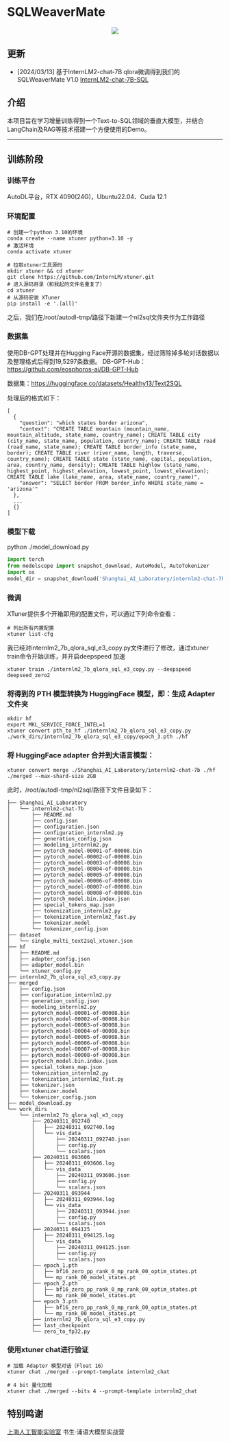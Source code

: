 # SQLWeaverMate
<div align='center'><img src="https://img.shields.io/badge/license-Apach--2.0-green"></div>

## 更新
+ [2024/03/13] 基于InternLM2-chat-7B qlora微调得到我们的SQLWeaverMate V1.0  [InternLM2-chat-7B-SQL](https://modelscope.cn/models/Nobitaxi/InternLM2-chat-7B-SQL/summary)

## 介绍

本项目旨在学习增量训练得到一个Text-to-SQL领域的垂直大模型，并结合LangChain及RAG等技术搭建一个方便使用的Demo。

---

## 训练阶段

### 训练平台
AutoDL平台，RTX 4090(24G)，Ubuntu22.04、Cuda  12.1

### 环境配置
```
# 创建一个python 3.10的环境
conda create --name xtuner python=3.10 -y
# 激活环境
conda activate xtuner

# 拉取xtuner工具源码
mkdir xtuner && cd xtuner
git clone https://github.com/InternLM/xtuner.git
# 进入源码目录（和我起的文件名重复了）
cd xtuner
# 从源码安装 XTuner
pip install -e '.[all]'
```
之后，我们在/root/autodl-tmp/路径下新建一个nl2sql文件夹作为工作路径
### 数据集

使用DB-GPT处理并在Hugging Face开源的数据集，经过筛除掉多轮对话数据以及整理格式后得到19,5297条数据。
DB-GPT-Hub：<https://github.com/eosphoros-ai/DB-GPT-Hub>  

数据集：<https://huggingface.co/datasets/Healthy13/Text2SQL>  

处理后的格式如下：

```
[
  {
    "question": "which states border arizona",
    "context": "CREATE TABLE mountain (mountain_name, mountain_altitude, state_name, country_name); CREATE TABLE city (city_name, state_name, population, country_name); CREATE TABLE road (road_name, state_name); CREATE TABLE border_info (state_name, border); CREATE TABLE river (river_name, length, traverse, country_name); CREATE TABLE state (state_name, capital, population, area, country_name, density); CREATE TABLE highlow (state_name, highest_point, highest_elevation, lowest_point, lowest_elevation); CREATE TABLE lake (lake_name, area, state_name, country_name)",
    "answer": "SELECT border FROM border_info WHERE state_name = 'arizona'"
  },
  ...
  {}
]
```

### 模型下载

python ./model_download.py

```python
import torch
from modelscope import snapshot_download, AutoModel, AutoTokenizer
import os
model_dir = snapshot_download('Shanghai_AI_Laboratory/internlm2-chat-7b', cache_dir='/root/autodl-tmp/nl2sql')
```

### 微调
XTuner提供多个开箱即用的配置文件，可以通过下列命令查看：
```
# 列出所有内置配置
xtuner list-cfg
```
我已经对internlm2_7b_qlora_sql_e3_copy.py文件进行了修改，通过xtuner train命令开始训练，并开启deepspeed 加速
```
xtuner train ./internlm2_7b_qlora_sql_e3_copy.py --deepspeed deepseed_zero2
```

### 将得到的 PTH 模型转换为 HuggingFace 模型，**即：生成 Adapter 文件夹**
```
mkdir hf
export MKL_SERVICE_FORCE_INTEL=1
xtuner convert pth_to_hf ./internlm2_7b_qlora_sql_e3_copy.py ./work_dirs/internlm2_7b_qlora_sql_e3_copy/epoch_3.pth ./hf
```

### 将 HuggingFace adapter 合并到大语言模型：
```
xtuner convert merge ./Shanghai_AI_Laboratory/internlm2-chat-7b ./hf ./merged --max-shard-size 2GB
```
此时，/root/autodl-tmp/nl2sql/路径下文件目录如下：
```
├── Shanghai_AI_Laboratory
│   └── internlm2-chat-7b
│       ├── README.md
│       ├── config.json
│       ├── configuration.json
│       ├── configuration_internlm2.py
│       ├── generation_config.json
│       ├── modeling_internlm2.py
│       ├── pytorch_model-00001-of-00008.bin
│       ├── pytorch_model-00002-of-00008.bin
│       ├── pytorch_model-00003-of-00008.bin
│       ├── pytorch_model-00004-of-00008.bin
│       ├── pytorch_model-00005-of-00008.bin
│       ├── pytorch_model-00006-of-00008.bin
│       ├── pytorch_model-00007-of-00008.bin
│       ├── pytorch_model-00008-of-00008.bin
│       ├── pytorch_model.bin.index.json
│       ├── special_tokens_map.json
│       ├── tokenization_internlm2.py
│       ├── tokenization_internlm2_fast.py
│       ├── tokenizer.model
│       └── tokenizer_config.json
├── dataset
│   └── single_multi_text2sql_xtuner.json
├── hf
│   ├── README.md
│   ├── adapter_config.json
│   ├── adapter_model.bin
│   └── xtuner_config.py
├── internlm2_7b_qlora_sql_e3_copy.py
├── merged
│   ├── config.json
│   ├── configuration_internlm2.py
│   ├── generation_config.json
│   ├── modeling_internlm2.py
│   ├── pytorch_model-00001-of-00008.bin
│   ├── pytorch_model-00002-of-00008.bin
│   ├── pytorch_model-00003-of-00008.bin
│   ├── pytorch_model-00004-of-00008.bin
│   ├── pytorch_model-00005-of-00008.bin
│   ├── pytorch_model-00006-of-00008.bin
│   ├── pytorch_model-00007-of-00008.bin
│   ├── pytorch_model-00008-of-00008.bin
│   ├── pytorch_model.bin.index.json
│   ├── special_tokens_map.json
│   ├── tokenization_internlm2.py
│   ├── tokenization_internlm2_fast.py
│   ├── tokenizer.json
│   ├── tokenizer.model
│   └── tokenizer_config.json
├── model_download.py
└── work_dirs
    └── internlm2_7b_qlora_sql_e3_copy
        ├── 20240311_092740
        │   ├── 20240311_092740.log
        │   └── vis_data
        │       ├── 20240311_092740.json
        │       ├── config.py
        │       └── scalars.json
        ├── 20240311_093606
        │   ├── 20240311_093606.log
        │   └── vis_data
        │       ├── 20240311_093606.json
        │       ├── config.py
        │       └── scalars.json
        ├── 20240311_093944
        │   ├── 20240311_093944.log
        │   └── vis_data
        │       ├── 20240311_093944.json
        │       ├── config.py
        │       └── scalars.json
        ├── 20240311_094125
        │   ├── 20240311_094125.log
        │   └── vis_data
        │       ├── 20240311_094125.json
        │       ├── config.py
        │       └── scalars.json
        ├── epoch_1.pth
        │   ├── bf16_zero_pp_rank_0_mp_rank_00_optim_states.pt
        │   └── mp_rank_00_model_states.pt
        ├── epoch_2.pth
        │   ├── bf16_zero_pp_rank_0_mp_rank_00_optim_states.pt
        │   └── mp_rank_00_model_states.pt
        ├── epoch_3.pth
        │   ├── bf16_zero_pp_rank_0_mp_rank_00_optim_states.pt
        │   └── mp_rank_00_model_states.pt
        ├── internlm2_7b_qlora_sql_e3_copy.py
        ├── last_checkpoint
        └── zero_to_fp32.py
```
### 使用xtuner chat进行验证
```
# 加载 Adapter 模型对话（Float 16）
xtuner chat ./merged --prompt-template internlm2_chat

# 4 bit 量化加载
xtuner chat ./merged --bits 4 --prompt-template internlm2_chat
```
## 特别鸣谢
[上海人工智能实验室](https://www.shlab.org.cn/) 书生·浦语大模型实战营
